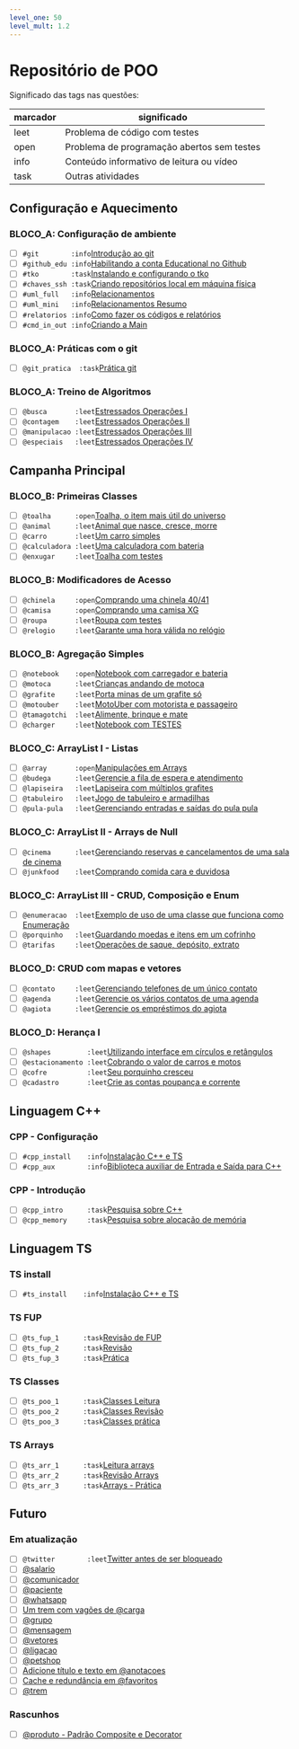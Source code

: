 ```yaml
---
level_one: 50
level_mult: 1.2
---
```


# Repositório de POO

Significado das tags nas questões:

| marcador  | significado
| --------- | -----------
| leet      | Problema de código com testes
| open      | Problema de programação abertos sem testes
| info      | Conteúdo informativo de leitura ou vídeo
| task      | Outras atividades

## Configuração e Aquecimento

### BLOCO_A: Configuração de ambiente

- [ ] `#git        :info`[Introdução ao git](wiki/git/README.md)
- [ ] `#github_edu :info`[Habilitando a conta Educational no Github](wiki/git/github.md)
- [ ] `#tko        :task`[Instalando e configurando o tko](https://github.com/senapk/tko?tab=readme-ov-file#instala%C3%A7%C3%A3o)
- [ ] `#chaves_ssh :task`[Criando repositórios local em máquina física](wiki/git/chaves.md)
- [ ] `#uml_full   :info`[Relacionamentos](wiki/relacionamento/README.md)
- [ ] `#uml_mini   :info`[Relacionamentos Resumo](wiki/uml/README.md)
- [ ] `#relatorios :info`[Como fazer os códigos e relatórios](wiki/relatorio/README.md)
- [ ] `#cmd_in_out :info`[Criando a Main](wiki/main/README.md)

### BLOCO_A: Práticas com o git

- [ ] `@git_pratica  :task`[Prática git](base/git_pratica/Readme.md)

### BLOCO_A: Treino de Algoritmos

- [ ] `@busca       :leet`[Estressados Operações I](base/busca/Readme.md)
- [ ] `@contagem    :leet`[Estressados Operações II](base/contagem/Readme.md)
- [ ] `@manipulacao :leet`[Estressados Operações III](base/manipulacao/Readme.md)
- [ ] `@especiais   :leet`[Estressados Operações IV](base/especiais/Readme.md)

## Campanha Principal

### BLOCO_B: Primeiras Classes

- [ ] `@toalha      :open`[Toalha, o item mais útil do universo](base/toalha/Readme.md)
- [ ] `@animal      :leet`[Animal que nasce, cresce, morre](base/animal/Readme.md)
- [ ] `@carro       :leet`[Um carro simples](base/carro/Readme.md)
- [ ] `@calculadora :leet`[Uma calculadora com bateria](base/calculadora/Readme.md)
- [ ] `@enxugar     :leet`[Toalha com testes](base/enxugar/Readme.md)

### BLOCO_B: Modificadores de Acesso

- [ ] `@chinela     :open`[Comprando uma chinela 40/41](base/chinela/Readme.md)
- [ ] `@camisa      :open`[Comprando uma camisa XG](base/camisa/Readme.md)
- [ ] `@roupa       :leet`[Roupa com testes](base/roupa/Readme.md)
- [ ] `@relogio     :leet`[Garante uma hora válida no relógio](base/relogio/Readme.md)

### BLOCO_B: Agregação Simples

- [ ] `@notebook    :open`[Notebook com carregador e bateria](base/notebook/Readme.md)
- [ ] `@motoca      :leet`[Crianças andando de motoca](base/motoca/Readme.md)
- [ ] `@grafite     :leet`[Porta minas de um grafite só](base/grafite/Readme.md)
- [ ] `@motouber    :leet`[MotoUber com motorista e passageiro](base/motouber/Readme.md)
- [ ] `@tamagotchi  :leet`[Alimente, brinque e mate](base/tamagotchi/Readme.md)
- [ ] `@charger     :leet`[Notebook com TESTES](base/charger/Readme.md)

### BLOCO_C: ArrayList I - Listas

- [ ] `@array       :open`[Manipulações em Arrays](base/array/Readme.md)
- [ ] `@budega      :leet`[Gerencie a fila de espera e atendimento](base/budega/Readme.md)
- [ ] `@lapiseira   :leet`[Lapiseira com múltiplos grafites](base/lapiseira/Readme.md)
- [ ] `@tabuleiro   :leet`[Jogo de tabuleiro e armadilhas](base/tabuleiro/Readme.md)
- [ ] `@pula-pula   :leet`[Gerenciando entradas e saídas do pula pula](base/pula-pula/Readme.md)

### BLOCO_C: ArrayList II - Arrays de Null

- [ ] `@cinema      :leet`[Gerenciando reservas e cancelamentos de uma sala de cinema](base/cinema/Readme.md)
- [ ] `@junkfood    :leet`[Comprando comida cara e duvidosa](base/junkfood/Readme.md)

### BLOCO_C: ArrayList III - CRUD, Composição e Enum

- [ ] `@enumeracao  :leet`[Exemplo de uso de uma classe que funciona como Enumeração](base/enumeracao/Readme.md)
- [ ] `@porquinho   :leet`[Guardando moedas e itens em um cofrinho](base/porquinho/Readme.md)
- [ ] `@tarifas     :leet`[Operações de saque, depósito, extrato](base/tarifas/Readme.md)

### BLOCO_D: CRUD com mapas e vetores

- [ ] `@contato     :leet`[Gerenciando telefones de um único contato](base/contato/Readme.md)
- [ ] `@agenda      :leet`[Gerencie os vários contatos de uma agenda](base/agenda/Readme.md)
- [ ] `@agiota      :leet`[Gerencie os empréstimos do agiota](base/agiota/Readme.md)

### BLOCO_D: Herança I

- [ ] `@shapes         :leet`[Utilizando interface em círculos e retângulos](base/shapes/Readme.md)
- [ ] `@estacionamento :leet`[Cobrando o valor de carros e motos](base/estacionamento/Readme.md)
- [ ] `@cofre          :leet`[Seu porquinho cresceu](base/cofre/Readme.md)
- [ ] `@cadastro       :leet`[Crie as contas poupança e corrente](base/cadastro/Readme.md)

## Linguagem C++

### CPP - Configuração<!-- l:c l:cpp -->

- [ ] `#cpp_install    :info`[Instalação C++ e TS](wiki/instalacao/cpp.md)
- [ ] `#cpp_aux        :info`[Biblioteca auxiliar de Entrada e Saída para C++](https://github.com/senapk/cppaux#requisitos)

### CPP - Introdução<!-- l:c l:cpp -->

- [ ] `@cpp_intro      :task`[Pesquisa sobre C++](wiki/cpp/intro_cpp.md)
- [ ] `@cpp_memory     :task`[Pesquisa sobre alocação de memória](wiki/memoria/README.md)

## Linguagem TS

### TS install<!-- l:ts -->

- [ ] `#ts_install    :info`[Instalação C++ e TS](wiki/instalacao/ts.md)

### TS FUP<!-- l:ts -->

- [ ] `@ts_fup_1      :task`[Revisão de FUP](wiki/typescript/fup_leitura.md)
- [ ] `@ts_fup_2      :task`[Revisão](wiki/typescript/fup_revisao.md)
- [ ] `@ts_fup_3      :task`[Prática](wiki/typescript/fup_pratica.md)

### TS Classes<!-- l:ts -->

- [ ] `@ts_poo_1      :task`[Classes Leitura](wiki/typescript/classes_leitura.md)
- [ ] `@ts_poo_2      :task`[Classes Revisão](wiki/typescript/classes_revisao.md)
- [ ] `@ts_poo_3      :task`[Classes prática](wiki/typescript/classes_pratica.md)

### TS Arrays<!-- l:ts -->

- [ ] `@ts_arr_1      :task`[Leitura arrays](wiki/typescript/arrays_leitura.md)
- [ ] `@ts_arr_2      :task`[Revisão Arrays](wiki/typescript/arrays_revisao.md)
- [ ] `@ts_arr_3      :task`[Arrays - Prática](wiki/typescript/arrays_pratica.md)

## Futuro

### Em atualização<!-- l:todo -->

- [ ] `@twitter        :leet`[Twitter antes de ser bloqueado](base/twitter/Readme.md)
- [ ] [@salario](base/salario/Readme.md)
- [ ] [@comunicador](base/comunicador/Readme.md)
- [ ] [@paciente](base/paciente/Readme.md)
- [ ] [@whatsapp](base/whatsapp/Readme.md)
- [ ] [Um trem com vagões de @carga](base/carga/Readme.md)
- [ ] [@grupo](base/grupo/Readme.md)
- [ ] [@mensagem](base/mensagem/Readme.md)
- [ ] [@vetores](base/vetores/Readme.md)
- [ ] [@ligacao](base/ligacao/Readme.md)
- [ ] [@petshop](base/petshop/Readme.md)
- [ ] [Adicione título e texto em @anotacoes](base/anotacoes/Readme.md)
- [ ] [Cache e redundância em @favoritos](base/favoritos/Readme.md)
- [ ] [@trem](base/trem/Readme.md)

### Rascunhos<!-- l:todo -->

- [ ] [@produto - Padrão Composite e Decorator](base/produto/Readme.md)
